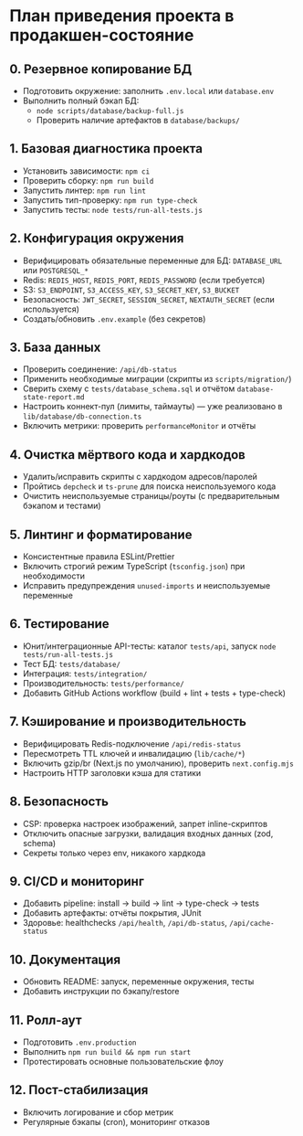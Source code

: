 # План приведения проекта в продакшен-состояние

## 0. Резервное копирование БД
- Подготовить окружение: заполнить `.env.local` или `database.env`
- Выполнить полный бэкап БД:
  - `node scripts/database/backup-full.js`
  - Проверить наличие артефактов в `database/backups/`

## 1. Базовая диагностика проекта
- Установить зависимости: `npm ci`
- Проверить сборку: `npm run build`
- Запустить линтер: `npm run lint`
- Запустить тип-проверку: `npm run type-check`
- Запустить тесты: `node tests/run-all-tests.js`

## 2. Конфигурация окружения
- Верифицировать обязательные переменные для БД: `DATABASE_URL` или `POSTGRESQL_*`
- Redis: `REDIS_HOST`, `REDIS_PORT`, `REDIS_PASSWORD` (если требуется)
- S3: `S3_ENDPOINT`, `S3_ACCESS_KEY`, `S3_SECRET_KEY`, `S3_BUCKET`
- Безопасность: `JWT_SECRET`, `SESSION_SECRET`, `NEXTAUTH_SECRET` (если используется)
- Создать/обновить `.env.example` (без секретов)

## 3. База данных
- Проверить соединение: `/api/db-status`
- Применить необходимые миграции (скрипты из `scripts/migration/`)
- Сверить схему с `tests/database_schema.sql` и отчётом `database-state-report.md`
- Настроить коннект-пул (лимиты, таймауты) — уже реализовано в `lib/database/db-connection.ts`
- Включить метрики: проверить `performanceMonitor` и отчёты

## 4. Очистка мёртвого кода и хардкодов
- Удалить/исправить скрипты с хардкодом адресов/паролей
- Пройтись `depcheck` и `ts-prune` для поиска неиспользуемого кода
- Очистить неиспользуемые страницы/роуты (с предварительным бэкапом и тестами)

## 5. Линтинг и форматирование
- Консистентные правила ESLint/Prettier
- Включить строгий режим TypeScript (`tsconfig.json`) при необходимости
- Исправить предупреждения `unused-imports` и неиспользуемые переменные

## 6. Тестирование
- Юнит/интеграционные API-тесты: каталог `tests/api`, запуск `node tests/run-all-tests.js`
- Тест БД: `tests/database/`
- Интеграция: `tests/integration/`
- Производительность: `tests/performance/`
- Добавить GitHub Actions workflow (build + lint + tests + type-check)

## 7. Кэширование и производительность
- Верифицировать Redis-подключение `/api/redis-status`
- Пересмотреть TTL ключей и инвалидацию (`lib/cache/*`)
- Включить gzip/br (Next.js по умолчанию), проверить `next.config.mjs`
- Настроить HTTP заголовки кэша для статики

## 8. Безопасность
- CSP: проверка настроек изображений, запрет inline-скриптов
- Отключить опасные загрузки, валидация входных данных (zod, schema)
- Секреты только через env, никакого хардкода

## 9. CI/CD и мониторинг
- Добавить pipeline: install → build → lint → type-check → tests
- Добавить артефакты: отчёты покрытия, JUnit
- Здоровье: healthchecks `/api/health`, `/api/db-status`, `/api/cache-status`

## 10. Документация
- Обновить README: запуск, переменные окружения, тесты
- Добавить инструкции по бэкапу/restore

## 11. Ролл-аут
- Подготовить `.env.production`
- Выполнить `npm run build && npm run start`
- Протестировать основные пользовательские флоу

## 12. Пост-стабилизация
- Включить логирование и сбор метрик
- Регулярные бэкапы (cron), мониторинг отказов
